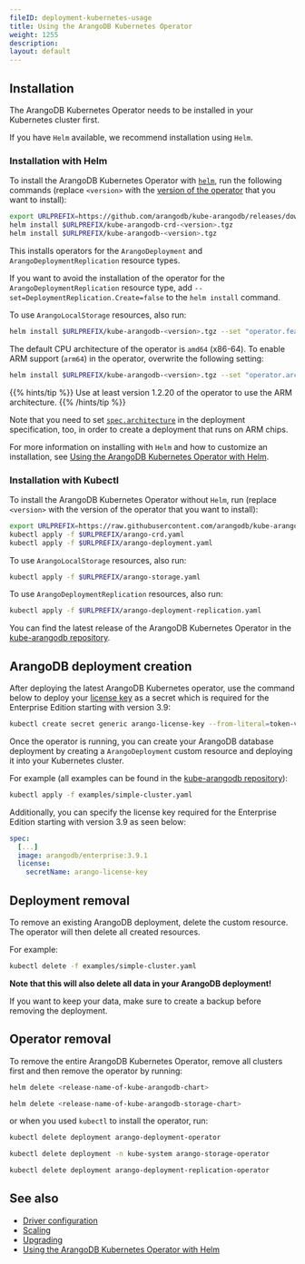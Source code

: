 ```yaml
---
fileID: deployment-kubernetes-usage
title: Using the ArangoDB Kubernetes Operator
weight: 1255
description: 
layout: default
---
```

## Installation

The ArangoDB Kubernetes Operator needs to be installed in your Kubernetes
cluster first.

If you have `Helm` available, we recommend installation using `Helm`.

### Installation with Helm

To install the ArangoDB Kubernetes Operator with [`helm`](https://www.helm.sh/),
run the following commands (replace `<version>` with the
[version of the operator](https://github.com/arangodb/kube-arangodb/releases)
that you want to install):

```bash
export URLPREFIX=https://github.com/arangodb/kube-arangodb/releases/download/<version>
helm install $URLPREFIX/kube-arangodb-crd-<version>.tgz
helm install $URLPREFIX/kube-arangodb-<version>.tgz
```

This installs operators for the `ArangoDeployment` and `ArangoDeploymentReplication`
resource types.

If you want to avoid the installation of the operator for the `ArangoDeploymentReplication`
resource type, add `--set=DeploymentReplication.Create=false` to the `helm install`
command.

To use `ArangoLocalStorage` resources, also run:

```bash
helm install $URLPREFIX/kube-arangodb-<version>.tgz --set "operator.features.storage=true"
```

The default CPU architecture of the operator is `amd64` (x86-64). To enable ARM
support (`arm64`) in the operator, overwrite the following setting:

```bash
helm install $URLPREFIX/kube-arangodb-<version>.tgz --set "operator.architectures={amd64,arm64}"
```

{{% hints/tip %}}
Use at least version 1.2.20 of the operator to use the ARM architecture.
{{% /hints/tip %}}

Note that you need to set [`spec.architecture`](deployment-kubernetes-deployment-resource#specarchitecture-string)
in the deployment specification, too, in order to create a deployment that runs
on ARM chips.

For more information on installing with `Helm` and how to customize an installation,
see [Using the ArangoDB Kubernetes Operator with Helm](deployment-kubernetes-helm).

### Installation with Kubectl

To install the ArangoDB Kubernetes Operator without `Helm`,
run (replace `<version>` with the version of the operator that you want to install):

```bash
export URLPREFIX=https://raw.githubusercontent.com/arangodb/kube-arangodb/<version>/manifests
kubectl apply -f $URLPREFIX/arango-crd.yaml
kubectl apply -f $URLPREFIX/arango-deployment.yaml
```

To use `ArangoLocalStorage` resources, also run:

```bash
kubectl apply -f $URLPREFIX/arango-storage.yaml
```

To use `ArangoDeploymentReplication` resources, also run:

```bash
kubectl apply -f $URLPREFIX/arango-deployment-replication.yaml
```

You can find the latest release of the ArangoDB Kubernetes Operator
in the [kube-arangodb repository](https://github.com/arangodb/kube-arangodb/releases/latest).

## ArangoDB deployment creation

After deploying the latest ArangoDB Kubernetes operator, use the command below to deploy your [license key](../../../administration/administration-license) as a secret which is required for the Enterprise Edition starting with version 3.9:

```bash
kubectl create secret generic arango-license-key --from-literal=token-v2="<license-string>"
```

Once the operator is running, you can create your ArangoDB database deployment
by creating a `ArangoDeployment` custom resource and deploying it into your
Kubernetes cluster.

For example (all examples can be found in the [kube-arangodb repository](https://github.com/arangodb/kube-arangodb/tree/master/examples)):

```bash
kubectl apply -f examples/simple-cluster.yaml
```
Additionally, you can specify the license key required for the Enterprise Edition starting with version 3.9 as seen below:

```yaml
spec:
  [...]
  image: arangodb/enterprise:3.9.1
  license:
    secretName: arango-license-key
```

## Deployment removal

To remove an existing ArangoDB deployment, delete the custom
resource. The operator will then delete all created resources.

For example:

```bash
kubectl delete -f examples/simple-cluster.yaml
```

**Note that this will also delete all data in your ArangoDB deployment!**

If you want to keep your data, make sure to create a backup before removing the deployment.

## Operator removal

To remove the entire ArangoDB Kubernetes Operator, remove all
clusters first and then remove the operator by running:

```bash
helm delete <release-name-of-kube-arangodb-chart>

helm delete <release-name-of-kube-arangodb-storage-chart>
```

or when you used `kubectl` to install the operator, run:

```bash
kubectl delete deployment arango-deployment-operator

kubectl delete deployment -n kube-system arango-storage-operator

kubectl delete deployment arango-deployment-replication-operator
```

## See also

- [Driver configuration](deployment-kubernetes-driver-configuration)
- [Scaling](deployment-kubernetes-scaling)
- [Upgrading](deployment-kubernetes-upgrading)
- [Using the ArangoDB Kubernetes Operator with Helm](deployment-kubernetes-helm)
